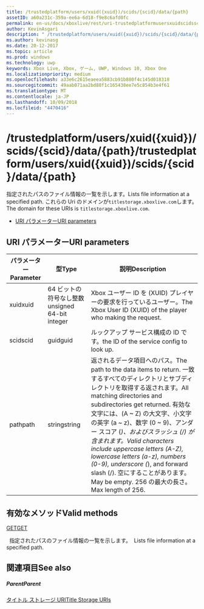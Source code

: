 ```yaml
---
title: /trustedplatform/users/xuid({xuid})/scids/{scid}/data/{path}
assetID: a60a231c-359a-ee6a-6d18-f9e8c6afd0fc
permalink: en-us/docs/xboxlive/rest/uri-trustedplatformusersxuidscidssciddatapath.html
author: KevinAsgari
description: " /trustedplatform/users/xuid({xuid})/scids/{scid}/data/{path}"
ms.author: kevinasg
ms.date: 20-12-2017
ms.topic: article
ms.prod: windows
ms.technology: uwp
keywords: Xbox Live, Xbox, ゲーム, UWP, Windows 10, Xbox One
ms.localizationpriority: medium
ms.openlocfilehash: a33e6c2615eaeea5883cb91b880f4c145d018318
ms.sourcegitcommit: 49aab071aa2bd88f1c165438ee7e5c854b3e4f61
ms.translationtype: MT
ms.contentlocale: ja-JP
ms.lasthandoff: 10/09/2018
ms.locfileid: "4470416"
---
```

# <a name="trustedplatformusersxuidxuidscidssciddatapath"></a><span data-ttu-id="bb2b4-104">/trustedplatform/users/xuid({xuid})/scids/{scid}/data/{path}</span><span class="sxs-lookup"><span data-stu-id="bb2b4-104">/trustedplatform/users/xuid({xuid})/scids/{scid}/data/{path}</span></span>
<span data-ttu-id="bb2b4-105">指定されたパスのファイル情報の一覧を示します。</span><span class="sxs-lookup"><span data-stu-id="bb2b4-105">Lists file information at a specified path.</span></span> <span data-ttu-id="bb2b4-106">これらの Uri のドメインが`titlestorage.xboxlive.com`します。</span><span class="sxs-lookup"><span data-stu-id="bb2b4-106">The domain for these URIs is `titlestorage.xboxlive.com`.</span></span>
 
  * [<span data-ttu-id="bb2b4-107">URI パラメーター</span><span class="sxs-lookup"><span data-stu-id="bb2b4-107">URI parameters</span></span>](#ID4EV)
 
<a id="ID4EV"></a>

 
## <a name="uri-parameters"></a><span data-ttu-id="bb2b4-108">URI パラメーター</span><span class="sxs-lookup"><span data-stu-id="bb2b4-108">URI parameters</span></span>
 
| <span data-ttu-id="bb2b4-109">パラメーター</span><span class="sxs-lookup"><span data-stu-id="bb2b4-109">Parameter</span></span>| <span data-ttu-id="bb2b4-110">型</span><span class="sxs-lookup"><span data-stu-id="bb2b4-110">Type</span></span>| <span data-ttu-id="bb2b4-111">説明</span><span class="sxs-lookup"><span data-stu-id="bb2b4-111">Description</span></span>| 
| --- | --- | --- | 
| <span data-ttu-id="bb2b4-112">xuid</span><span class="sxs-lookup"><span data-stu-id="bb2b4-112">xuid</span></span>| <span data-ttu-id="bb2b4-113">64 ビットの符号なし整数</span><span class="sxs-lookup"><span data-stu-id="bb2b4-113">unsigned 64-bit integer</span></span>| <span data-ttu-id="bb2b4-114">Xbox ユーザー ID を (XUID) プレイヤーの要求を行っているユーザー。</span><span class="sxs-lookup"><span data-stu-id="bb2b4-114">The Xbox User ID (XUID) of the player who making the request.</span></span>| 
| <span data-ttu-id="bb2b4-115">scid</span><span class="sxs-lookup"><span data-stu-id="bb2b4-115">scid</span></span>| <span data-ttu-id="bb2b4-116">guid</span><span class="sxs-lookup"><span data-stu-id="bb2b4-116">guid</span></span>| <span data-ttu-id="bb2b4-117">ルックアップ サービス構成の ID です。</span><span class="sxs-lookup"><span data-stu-id="bb2b4-117">the ID of the service config to look up.</span></span>| 
| <span data-ttu-id="bb2b4-118">path</span><span class="sxs-lookup"><span data-stu-id="bb2b4-118">path</span></span>| <span data-ttu-id="bb2b4-119">string</span><span class="sxs-lookup"><span data-stu-id="bb2b4-119">string</span></span>| <span data-ttu-id="bb2b4-120">返されるデータ項目へのパス。</span><span class="sxs-lookup"><span data-stu-id="bb2b4-120">The path to the data items to return.</span></span> <span data-ttu-id="bb2b4-121">一致するすべてのディレクトリとサブディレクトリを取得する返されます。</span><span class="sxs-lookup"><span data-stu-id="bb2b4-121">All matching directories and subdirectories get returned.</span></span> <span data-ttu-id="bb2b4-122">有効な文字には、(A ~ Z) の大文字、小文字の英字 (a ~ z)、数字 (0 ~ 9)、アンダー スコア (_)、およびスラッシュ (/) が含まれます。</span><span class="sxs-lookup"><span data-stu-id="bb2b4-122">Valid characters include uppercase letters (A-Z), lowercase letters (a-z), numbers (0-9), underscore (_), and forward slash (/).</span></span> <span data-ttu-id="bb2b4-123">空にすることがあります。</span><span class="sxs-lookup"><span data-stu-id="bb2b4-123">May be empty.</span></span> <span data-ttu-id="bb2b4-124">256 の最大の長さ。</span><span class="sxs-lookup"><span data-stu-id="bb2b4-124">Max length of 256.</span></span>| 
  
<a id="ID4EFC"></a>

 
## <a name="valid-methods"></a><span data-ttu-id="bb2b4-125">有効なメソッド</span><span class="sxs-lookup"><span data-stu-id="bb2b4-125">Valid methods</span></span>

[<span data-ttu-id="bb2b4-126">GET</span><span class="sxs-lookup"><span data-stu-id="bb2b4-126">GET</span></span>](uri-trustedplatformusersxuidscidssciddatapath-get.md)

<span data-ttu-id="bb2b4-127">&nbsp;&nbsp;指定されたパスのファイル情報の一覧を示します。</span><span class="sxs-lookup"><span data-stu-id="bb2b4-127">&nbsp;&nbsp;Lists file information at a specified path.</span></span>
 
<a id="ID4EPC"></a>

 
## <a name="see-also"></a><span data-ttu-id="bb2b4-128">関連項目</span><span class="sxs-lookup"><span data-stu-id="bb2b4-128">See also</span></span>
 
<a id="ID4ERC"></a>

 
##### <a name="parent"></a><span data-ttu-id="bb2b4-129">Parent</span><span class="sxs-lookup"><span data-stu-id="bb2b4-129">Parent</span></span> 

[<span data-ttu-id="bb2b4-130">タイトル ストレージ URI</span><span class="sxs-lookup"><span data-stu-id="bb2b4-130">Title Storage URIs</span></span>](atoc-reference-storagev2.md)

   